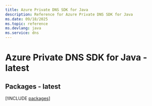 ```yaml
---
title: Azure Private DNS SDK for Java
description: Reference for Azure Private DNS SDK for Java
ms.date: 09/18/2025
ms.topic: reference
ms.devlang: java
ms.service: dns
---
```

# Azure Private DNS SDK for Java - latest
## Packages - latest
[!INCLUDE [packages](private-dns-index.md)]